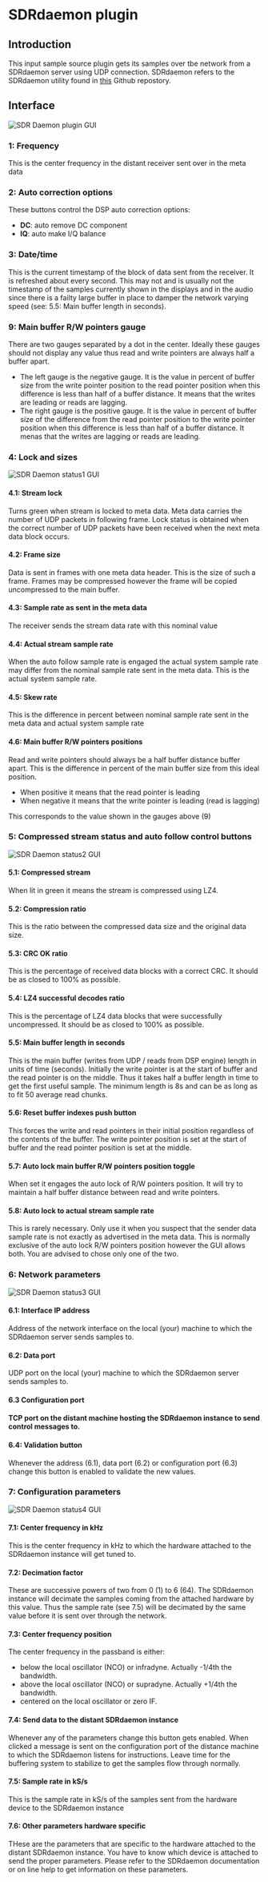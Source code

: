<h1>SDRdaemon plugin</h1>

<h2>Introduction</h2>

This input sample source plugin gets its samples over tbe network from a SDRdaemon server using UDP connection. SDRdaemon refers to the SDRdaemon utility found in [this](https://github.com/f4exb/sdrdaemon) Github repostory.

<h2>Interface</h2>

![SDR Daemon plugin GUI](/doc/img/SDRdaemon_plugin.png)

<h3>1: Frequency</h3>

This is the center frequency in the distant receiver sent over in the meta data

<h3>2: Auto correction options</h3>

These buttons control the DSP auto correction options:

  - **DC**: auto remove DC component
  - **IQ**: auto make I/Q balance
  
<h3>3: Date/time</h3>

This is the current timestamp of the block of data sent from the receiver. It is refreshed about every second. This may not and is usually not the timestamp of the samples currently shown in the displays and in the audio since there is a failty large buffer in place to damper the network varying speed (see: 5.5: Main buffer length in seconds).

<h3>9: Main buffer R/W pointers gauge</h3>

There are two gauges separated by a dot in the center. Ideally these gauges should not display any value thus read and write pointers are always half a buffer apart.

  - The left gauge is the negative gauge. It is the value in percent of buffer size from the write pointer position to the read pointer position when this difference is less than half of a buffer distance. It means that the writes are leading or reads are lagging.
  - The right gauge is the positive gauge. It is the value in percent of buffer size of the difference from the read pointer position to the write pointer position when this difference is less than half of a buffer distance. It menas that the writes are lagging or reads are leading.

<h3>4: Lock and sizes</h3>

![SDR Daemon status1 GUI](/doc/img/SDRdaemon_plugin_04.png)

<h4>4.1: Stream lock</h4>

Turns green when stream is locked to meta data. Meta data carries the number of UDP packets in following frame. Lock status is obtained when the correct number of UDP packets have been received when the next meta data block occurs.

<h4>4.2: Frame size</h4>

Data is sent in frames with one meta data header. This is the size of such a frame. Frames may be compressed however the frame will be copied uncompressed to the main buffer.

<h4>4.3: Sample rate as sent in the meta data</h4>

The receiver sends the stream data rate with this nominal value

<h4>4.4: Actual stream sample rate</h4>

When the auto follow sample rate is engaged the actual system sample rate may differ from the nominal sample rate sent in the meta data. This is the actual system sample rate.

<h4>4.5: Skew rate</h4>

This is the difference in percent between nominal sample rate sent in the meta data and actual system sample rate

<h4>4.6: Main buffer R/W pointers positions</h4>

Read and write pointers should always be a half buffer distance buffer apart. This is the difference in percent of the main buffer size from this ideal position.

  - When positive it means that the read pointer is leading
  - When negative it means that the write pointer is leading (read is lagging)
  
This corresponds to the value shown in the gauges above (9)

<h3>5: Compressed stream status and auto follow control buttons</h3>

![SDR Daemon status2 GUI](/doc/img/SDRdaemon_plugin_05.png)

<h4>5.1: Compressed stream</h4>

When lit in green it means the stream is compressed using LZ4.

<h4>5.2: Compression ratio</h4>

This is the ratio between the compressed data size and the original data size.

<h4>5.3: CRC OK ratio</h4>

This is the percentage of received data blocks with a correct CRC. It should be as closed to 100% as possible.

<h4>5.4: LZ4 successful decodes ratio</h4>

This is the percentage of LZ4 data blocks that were successfully uncompressed. It should be as closed to 100% as possible.

<h4>5.5: Main buffer length in seconds</h4>

This is the main buffer (writes from UDP / reads from DSP engine) length in units of time (seconds). Initially the write pointer is at the start of buffer and the read pointer is on the middle. Thus it takes half a buffer length in time to get the first useful sample. The minimum length is 8s and can be as long as to fit 50 average read chunks.

<h4>5.6: Reset buffer indexes push button</h4>

This forces the write and read pointers in their initial position regardless of the contents of the buffer. The write pointer position is set at the start of buffer and the read pointer position is set at the middle.

<h4>5.7: Auto lock main buffer R/W pointers position toggle</h4>

When set it engages the auto lock of R/W pointers position. It will try to maintain a half buffer distance between read and write pointers.

<h4>5.8:  Auto lock to actual stream sample rate</h4>

This is rarely necessary. Only use it when you suspect that the sender data sample rate is not exactly as advertised in the meta data. This is normally exclusive of the auto lock R/W pointers position however the GUI allows both. You are advised to chose only one of the two.

<h3>6: Network parameters</h3>

![SDR Daemon status3 GUI](/doc/img/SDRdaemon_plugin_06.png)

<h4>6.1: Interface IP address</h4>

Address of the network interface on the local (your) machine to which the SDRdaemon server sends samples to.

<h4>6.2: Data port</h4>

UDP port on the local (your) machine to which the SDRdaemon server sends samples to.

<h4>6.3 Configuration port<h4>

TCP port on the distant machine hosting the SDRdaemon instance to send control messages to.

<h4>6.4: Validation button</h4>

Whenever the address (6.1), data port (6.2) or configuration port (6.3) change this button is enabled to validate the new values.

<h3>7: Configuration parameters</h3>

![SDR Daemon status4 GUI](/doc/img/SDRdaemon_plugin_07.png)

<h4>7.1: Center frequency in kHz</h4>

This is the center frequency in kHz to which the hardware attached to the SDRdaemon instance will get tuned to.

<h4>7.2: Decimation factor</h4>

These are successive powers of two from 0 (1) to 6 (64). The SDRdaemon instance will decimate the samples coming from the attached hardware by this value. Thus the sample rate (see 7.5) will be decimated by the same value before it is sent over through the network.

<h4>7.3: Center frequency position</h4>

The center frequency in the passband is either:

  - below the local oscillator (NCO) or infradyne. Actually -1/4th the bandwidth.
  - above the local oscillator (NCO) or supradyne. Actually +1/4th the bandwidth.
  - centered on the local oscillator or zero IF.
  
<h4>7.4: Send data to the distant SDRdaemon instance</h4>

Whenever any of the parameters change this button gets enabled. When clicked a message is sent on the configuration port of the distance machine to which the SDRdaemon listens for instructions. Leave time for the buffering system to stabilize to get the samples flow through normally.

<h4>7.5: Sample rate in kS/s</h4>

This is the sample rate in kS/s of the samples sent from the hardware device to the SDRdaemon instance

<h4>7.6: Other parameters hardware specific</h4>

THese are the parameters that are specific to the hardware attached to the distant SDRdaemon instance. You have to know which device is attached to send the proper parameters. Please refer to the SDRdaemon documentation or on line help to get information on these parameters.